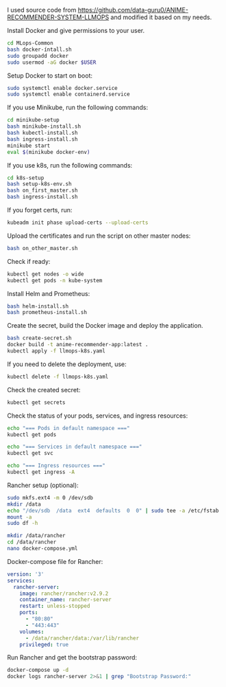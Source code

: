 I used source code from https://github.com/data-guru0/ANIME-RECOMMENDER-SYSTEM-LLMOPS and modified it based on my needs.

Install Docker and give permissions to your user.
```bash
cd MLops-Common
bash docker-íntall.sh
sudo groupadd docker
sudo usermod -aG docker $USER
```

Setup Docker to start on boot:
```bash
sudo systemctl enable docker.service
sudo systemctl enable containerd.service
```

If you use Minikube, run the following commands:
```bash
cd minikube-setup
bash minikube-install.sh
bash kubectl-install.sh
bash ingress-install.sh
minikube start
eval $(minikube docker-env)
```

If you use k8s, run the following commands:
```bash
cd k8s-setup
bash setup-k8s-env.sh
bash on_first_master.sh
bash ingress-install.sh
```

If you forget certs, run:
```bash
kubeadm init phase upload-certs --upload-certs
````

Upload the certificates and run the script on other master nodes:
```bash
bash on_other_master.sh
```

Check if ready:
```bash
kubectl get nodes -o wide
kubectl get pods -n kube-system
```

Install Helm and Prometheus:
```bash
bash helm-install.sh
bash prometheus-install.sh
```

Create the secret, build the Docker image and deploy the application.
```bash
bash create-secret.sh
docker build -t anime-recommender-app:latest .
kubectl apply -f llmops-k8s.yaml
```

If you need to delete the deployment, use:
```bash
kubectl delete -f llmops-k8s.yaml
```

Check the created secret:
```bash
kubectl get secrets
```

Check the status of your pods, services, and ingress resources:
```bash
echo "=== Pods in default namespace ==="
kubectl get pods

echo "=== Services in default namespace ==="
kubectl get svc

echo "=== Ingress resources ==="
kubectl get ingress -A
```

Rancher setup (optional):
```bash
sudo mkfs.ext4 -m 0 /dev/sdb
mkdir /data
echo "/dev/sdb  /data  ext4  defaults  0  0" | sudo tee -a /etc/fstab
mount -a
sudo df -h

mkdir /data/rancher
cd /data/rancher
nano docker-compose.yml
```

Docker-compose file for Rancher:
```yaml
version: '3'
services:
  rancher-server:
    image: rancher/rancher:v2.9.2
    container_name: rancher-server
    restart: unless-stopped
    ports:
      - "80:80"
      - "443:443"
    volumes:
      - /data/rancher/data:/var/lib/rancher
    privileged: true
```

Run Rancher and get the bootstrap password:
```bash
docker-compose up -d
docker logs rancher-server 2>&1 | grep "Bootstrap Password:"
```